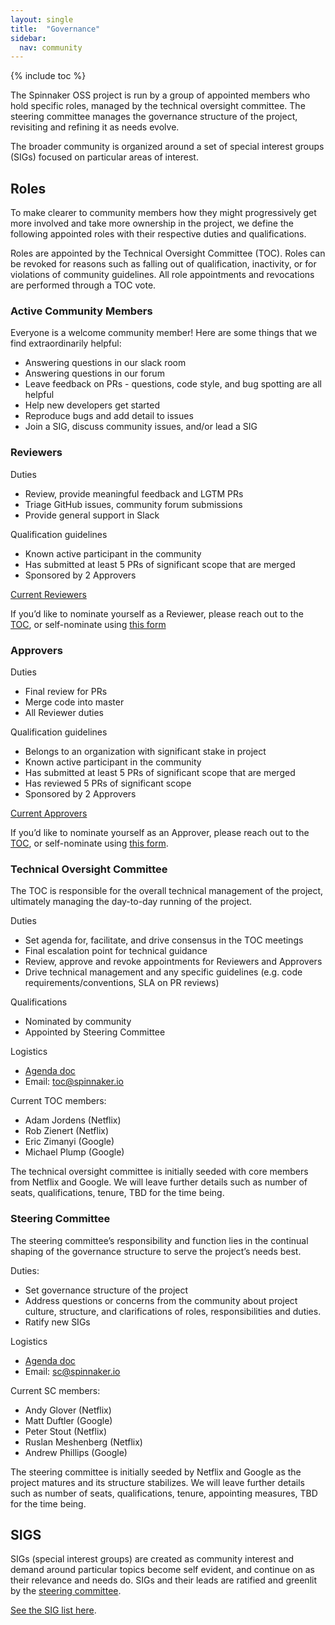 ```yaml
---
layout: single
title:  "Governance"
sidebar:
  nav: community
---
```


{% include toc %}

The Spinnaker OSS project is run by a group of appointed members who hold specific roles, managed by the technical oversight committee. The steering committee manages the governance structure of the project, revisiting and refining it as needs evolve.

The broader community is organized around a set of special interest groups (SIGs) focused on particular areas of interest.

## Roles

To make clearer to community members how they might progressively get more involved and take more ownership in the project, we define the following appointed roles with their respective duties and qualifications.

Roles are appointed by the Technical Oversight Committee (TOC). Roles can be revoked for reasons such as falling out of qualification, inactivity, or for violations of community guidelines. All role appointments and revocations are performed through a TOC vote.

### Active Community Members

Everyone is a welcome community member! Here are some things that we find extraordinarily helpful:

* Answering questions in our slack room
* Answering questions in our forum 
* Leave feedback on PRs - questions, code style, and bug spotting are all helpful
* Help new developers get started
* Reproduce bugs and add detail to issues
* Join a SIG, discuss community issues, and/or lead a SIG

### Reviewers

Duties

* Review, provide meaningful feedback and LGTM PRs
* Triage GitHub issues, community forum submissions
* Provide general support in Slack

Qualification guidelines

* Known active participant in the community
* Has submitted at least 5 PRs of significant scope that are merged
* Sponsored by 2 Approvers

[Current Reviewers](https://github.com/spinnaker/spinnaker/blob/master/reviewers.md)

If you’d like to nominate yourself as a Reviewer, please reach out to the [TOC](#technical-oversight-committee), or 
self-nominate using [this form](https://github.com/spinnaker/community/issues/new?assignees=&labels=committee%2Ftoc&template=reviewer-application.md&title=REQUEST%3A+New+Reviewer+status+for+%3Cyour-GH-username%3E)

### Approvers

Duties

* Final review for PRs
* Merge code into master
* All Reviewer duties

Qualification guidelines

* Belongs to an organization with significant stake in project
* Known active participant in the community
* Has submitted at least 5 PRs of significant scope that are merged
* Has reviewed 5 PRs of significant scope
* Sponsored by 2 Approvers

[Current Approvers](https://github.com/spinnaker/spinnaker/blob/master/approvers.md)

If you’d like to nominate yourself as an Approver, please reach out to the [TOC](#technical-oversight-committee), or
self-nominate using [this form](https://github.com/spinnaker/community/issues/new?assignees=&labels=committee%2Ftoc&template=approver-application.md&title=REQUEST%3A+New+Approver+status+for+%3Cyour-GH-username%3E).

### Technical Oversight Committee

The TOC is responsible for the overall technical management of the project, ultimately managing the day-to-day running of the project.

Duties

* Set agenda for, facilitate, and drive consensus in the TOC meetings
* Final escalation point for technical guidance
* Review, approve and revoke appointments for Reviewers and Approvers
* Drive technical management and any specific guidelines (e.g. code requirements/conventions, SLA on PR reviews)

Qualifications

* Nominated by community
* Appointed by Steering Committee

Logistics

* [Agenda doc](https://docs.google.com/document/d/1PxIA1XE3nzqLykOFW-AqdU5u9F8cFh3jDvUA41P2cUM/edit)
* Email: [toc@spinnaker.io](mailto:toc@spinnaker.io)

Current TOC members:

* Adam Jordens (Netflix)
* Rob Zienert (Netflix)
* Eric Zimanyi (Google)
* Michael Plump (Google)

The technical oversight committee is initially seeded with core members from Netflix and Google. We will leave further details such as number of seats, qualifications, tenure, TBD for the time being.

### Steering Committee

The steering committee’s responsibility and function lies in the continual shaping of the governance structure to serve the project’s needs best.

Duties:

* Set governance structure of the project
* Address questions or concerns from the community about project culture, structure, and clarifications of roles, responsibilities and duties.
* Ratify new SIGs

Logistics

* [Agenda doc](https://docs.google.com/document/d/1HMdwvBPM4uRFqoeAd7eEkVWIC8dQP40zFavOE5Kq-Eg/edit)
* Email: [sc@spinnaker.io](mailto:sc@spinnaker.io)

Current SC members:

* Andy Glover (Netflix)
* Matt Duftler (Google)
* Peter Stout (Netflix)
* Ruslan Meshenberg (Netflix)
* Andrew Phillips (Google)

The steering committee is initially seeded by Netflix and Google as the project matures and its structure stabilizes. We will leave further details such as number of seats, qualifications, tenure, appointing measures, TBD for the time being.

## SIGS

SIGs (special interest groups) are created as community interest and demand around particular topics become self evident, and continue on as their relevance and needs do. SIGs and their leads are ratified and greenlit by the [steering committee](#steering-committee).

[See the SIG list here](/community/governance/sigs).

